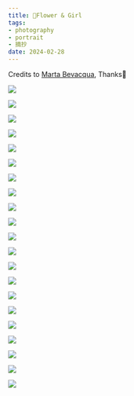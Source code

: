 ```yaml
---
title: 🌸Flower & Girl
tags:
- photography
- portrait
- 摘抄
date: 2024-02-28
---
```


Credits to [Marta Bevacqua](https://www.martabevacquaphotography.com/), 
Thanks🌸

![](photography/aesthetic/Portrait/attachments/14.jpg)

![](photography/aesthetic/Portrait/attachments/15.jpg)

![](photography/aesthetic/Portrait/attachments/16.jpg)

![](photography/aesthetic/Portrait/attachments/17.jpg)

![](photography/aesthetic/Portrait/attachments/18.jpg)

![](photography/aesthetic/Portrait/attachments/19.jpg)

![](photography/aesthetic/Portrait/attachments/20.jpg)

![](photography/aesthetic/Portrait/attachments/21.jpg)

![](photography/aesthetic/Portrait/attachments/22.jpg)

![](photography/aesthetic/Portrait/attachments/content%20(1).jpg)

![](photography/aesthetic/Portrait/attachments/content%20(2).jpg)

![](photography/aesthetic/Portrait/attachments/content%20(3).jpg)

![](photography/aesthetic/Portrait/attachments/content%20(4).jpg)

![](photography/aesthetic/Portrait/attachments/content%20(5).jpg)

![](photography/aesthetic/Portrait/attachments/content%20(6).jpg)

![](photography/aesthetic/Portrait/attachments/content%20(7).jpg)

![](photography/aesthetic/Portrait/attachments/content%20(8).jpg)

![](photography/aesthetic/Portrait/attachments/content%20(9).jpg)

![](photography/aesthetic/Portrait/attachments/content%20(11).jpg)

![](photography/aesthetic/Portrait/attachments/content%20(12).jpg)

![](photography/aesthetic/Portrait/attachments/content.jpg)

